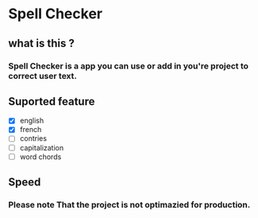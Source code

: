 # Spell Checker
## what is this ?
### Spell Checker is a app you can use or add in you're project to correct user text.

## Suported feature
- [x] english
- [x] french
- [ ] contries
- [ ] capitalization
- [ ] word chords
## Speed
### Please note That the project is not optimazied for production.
